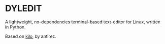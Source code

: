 # DYLEDIT
A lightweight, no-dependencies terminal-based text-editor for Linux, written in
Python.

Based on [kilo](https://github.com/antirez/kilo), by antirez.